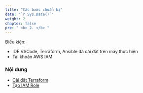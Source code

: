 ```yaml
---
title: "Các bước chuẩn bị"
date: "`r Sys.Date()`"
weight: 2
chapter: false
pre: " <b> 2. </b> "
---
```


Điều kiện:

- IDE VSCode, Terraform, Ansible đã cài đặt trên máy thực hiện
- Tài khoản AWS IAM

### Nội dung

- [Cài đặt Terraform](2.1-createec2/)
- [Tạo IAM Role](2.2-createiamrole/)
